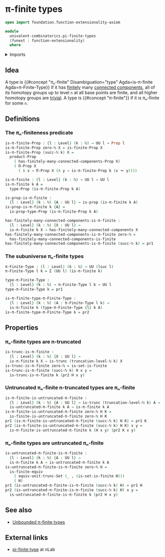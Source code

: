 # π-finite types

```agda
open import foundation.function-extensionality-axiom

module
  univalent-combinatorics.pi-finite-types
  (funext : function-extensionality)
  where
```

<details><summary>Imports</summary>

```agda
open import elementary-number-theory.natural-numbers

open import foundation.dependent-pair-types
open import foundation.identity-types funext
open import foundation.propositions funext
open import foundation.set-truncations funext
open import foundation.truncated-types funext
open import foundation.truncation-levels
open import foundation.universe-levels

open import univalent-combinatorics.finite-types funext
open import univalent-combinatorics.finitely-many-connected-components funext
open import univalent-combinatorics.untruncated-pi-finite-types funext
```

</details>

## Idea

A type is
{{#concept "πₙ-finite" Disambiguation="type" Agda=is-π-finite Agda=π-Finite-Type}}
if it has [finitely](univalent-combinatorics.finite-types.md) many
[connected components](foundation.connected-components.md), all of its homotopy
groups up to level `n` at all base points are finite, and all higher homotopy
groups are [trivial](group-theory.trivial-groups.md). A type is
{{#concept "π-finite"}} if it is πₙ-finite for some `n`.

## Definitions

### The πₙ-finiteness predicate

```agda
is-π-finite-Prop : {l : Level} (k : ℕ) → UU l → Prop l
is-π-finite-Prop zero-ℕ X = is-finite-Prop X
is-π-finite-Prop (succ-ℕ k) X =
  product-Prop
    ( has-finitely-many-connected-components-Prop X)
    ( Π-Prop X
      ( λ x → Π-Prop X (λ y → is-π-finite-Prop k (x ＝ y))))

is-π-finite : {l : Level} (k : ℕ) → UU l → UU l
is-π-finite k A =
  type-Prop (is-π-finite-Prop k A)

is-prop-is-π-finite :
  {l : Level} (k : ℕ) {A : UU l} → is-prop (is-π-finite k A)
is-prop-is-π-finite k {A} =
  is-prop-type-Prop (is-π-finite-Prop k A)

has-finitely-many-connected-components-is-π-finite :
  {l : Level} (k : ℕ) {X : UU l} →
  is-π-finite k X → has-finitely-many-connected-components X
has-finitely-many-connected-components-is-π-finite zero-ℕ =
  has-finitely-many-connected-components-is-finite
has-finitely-many-connected-components-is-π-finite (succ-ℕ k) = pr1
```

### The subuniverse πₙ-finite types

```agda
π-Finite-Type : (l : Level) (k : ℕ) → UU (lsuc l)
π-Finite-Type l k = Σ (UU l) (is-π-finite k)

type-π-Finite-Type :
  {l : Level} (k : ℕ) → π-Finite-Type l k → UU l
type-π-Finite-Type k = pr1

is-π-finite-type-π-Finite-Type :
  {l : Level} (k : ℕ) (A : π-Finite-Type l k) →
  is-π-finite k (type-π-Finite-Type {l} k A)
is-π-finite-type-π-Finite-Type k = pr2
```

## Properties

### πₙ-finite types are n-truncated

```agda
is-trunc-is-π-finite :
  {l : Level} (k : ℕ) {X : UU l} →
  is-π-finite k X → is-trunc (truncation-level-ℕ k) X
is-trunc-is-π-finite zero-ℕ = is-set-is-finite
is-trunc-is-π-finite (succ-ℕ k) H x y =
  is-trunc-is-π-finite k (pr2 H x y)
```

### Untruncated πₙ-finite n-truncated types are πₙ-finite

```agda
is-π-finite-is-untruncated-π-finite :
  {l : Level} (k : ℕ) {A : UU l} → is-trunc (truncation-level-ℕ k) A →
  is-untruncated-π-finite k A → is-π-finite k A
is-π-finite-is-untruncated-π-finite zero-ℕ H K =
  is-finite-is-untruncated-π-finite zero-ℕ H K
pr1 (is-π-finite-is-untruncated-π-finite (succ-ℕ k) H K) = pr1 K
pr2 (is-π-finite-is-untruncated-π-finite (succ-ℕ k) H K) x y =
  is-π-finite-is-untruncated-π-finite k (H x y) (pr2 K x y)
```

### πₙ-finite types are untruncated πₙ-finite

```agda
is-untruncated-π-finite-is-π-finite :
  {l : Level} (k : ℕ) {A : UU l} →
  is-π-finite k A → is-untruncated-π-finite k A
is-untruncated-π-finite-is-π-finite zero-ℕ H =
  is-finite-equiv
    ( equiv-unit-trunc-Set (_ , (is-set-is-finite H)))
    ( H)
pr1 (is-untruncated-π-finite-is-π-finite (succ-ℕ k) H) = pr1 H
pr2 (is-untruncated-π-finite-is-π-finite (succ-ℕ k) H) x y =
  is-untruncated-π-finite-is-π-finite k (pr2 H x y)
```

## See also

- [Unbounded π-finite types](univalent-combinatorics.unbounded-pi-finite-types.md)

## External links

- [pi-finite type](https://ncatlab.org/nlab/show/pi-finite+type) at $n$Lab
